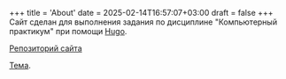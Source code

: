 +++
title = 'About'
date = 2025-02-14T16:57:07+03:00
draft = false
+++
Сайт сделан для выполнения задания по дисциплине "Компьютерный практикум" при помощи [Hugo](https://gohugo.io/).

[Репозиторий сайта](https://github.com/Ivyfri/portfolio) 

[Тема](https://github.com/rhazdon/hugo-theme-hello-friend-ng). 
